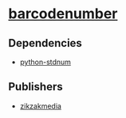 # [barcodenumber](https://pypi.org/project/barcodenumber)

## Dependencies
- [python-stdnum](packages/p/python-stdnum.md)



## Publishers
- [zikzakmedia](https://pypi.org/user/zikzakmedia)

